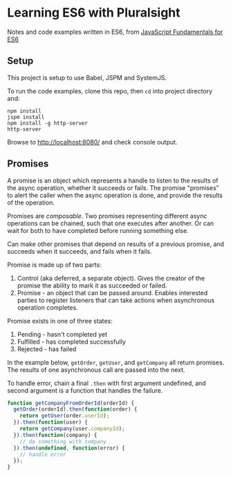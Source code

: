 # Learning ES6 with Pluralsight

Notes and code examples written in ES6, from [JavaScript Fundamentals for ES6](http://www.pluralsight.com/courses/javascript-fundamentals-es6)

## Setup

This project is setup to use Babel, JSPM and SystemJS.

To run the code examples, clone this repo, then `cd` into project directory and:

```
npm install
jspm install
npm install -g http-server
http-server
```

Browse to [http://localhost:8080/](http://localhost:8080/) and check console output.

## Promises

A promise is an object which represents a handle to listen to the results of the async operation,
whether it succeeds or fails. The promise "promises" to alert the caller when the async operation is done,
and provide the results of the operation.

Promises are _composable_. Two promises representing different async operations can be chained,
such that one executes after another. Or can wait for both to have completed before running something else.

Can make other promises that depend on results of a previous promise, and succeeds when it succeeds,
and fails when it fails.

Promise is made up of two parts:

1. Control (aka deferred, a separate object). Gives the creator of the promise the ability to mark it as succeeded or failed.
1. Promise - an object that can be passed around. Enables interested parties to register listeners that can take actions when asynchronous operation completes.

Promise exists in one of three states:

1. Pending - hasn't completed yet
1. Fulfilled - has completed successfully
1. Rejected - has failed

In the example below, `getOrder`, `getUser`, and `getCompany` all return promises.
The results of one asynchronous call are passed into the next.

To handle error, chain a final `.then` with first argument undefined,
and second argument is a function that handles the failure.

```javascript
function getCompanyFromOrderId(orderId) {
  getOrder(orderId).then(function(order) {
    return getUser(order.userId);
  }).then(function(user) {
    return getCompany(user.companyId);
  }).then(function(company) {
    // do something with company
  }).then(undefined, function(error) {
    // handle error
  });
}
```
